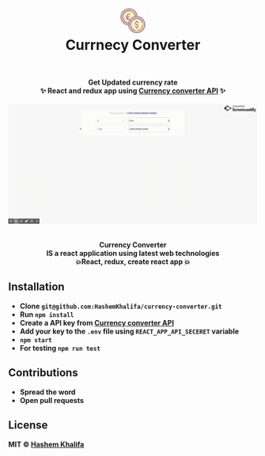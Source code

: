 <h1 align="center">
  	<img height="50" src="public/currency.png" alt="Currnecy Converter" /> <br> Currnecy Converter
</h1>

</br>

<p align="center">
  <b>Get Updated currency rate</b></br>
  <b>✨ React and redux app using <a href="https://www.currencyconverterapi.com/">Currency converter API</a> ✨<b>
  </br>
  </br>
  
  <img src="public/currency-gif.gif" alt="Currnecy Converter" />
  </br> 
</p>

<p align="center">
  <br><b>Currency Converter</b> 
  <br>
  IS a react application using latest web technologies<br>
   <b>💥React, redux, create react app 💥</b>
</p>




## Installation

* Clone  `git@github.com:HashemKhalifa/currency-converter.git`
* Run `npm install` 
* Create a API key from <a href="https://www.currencyconverterapi.com/"> Currency converter API </a>
* Add your key to the `.env` file using `REACT_APP_API_SECERET` variable
* `npm start`
* For testing `npm run test`


## Contributions

* Spread the word
* Open pull requests

## License
MIT © [Hashem Khalifa](https://github.com/hashemkhalifa)
